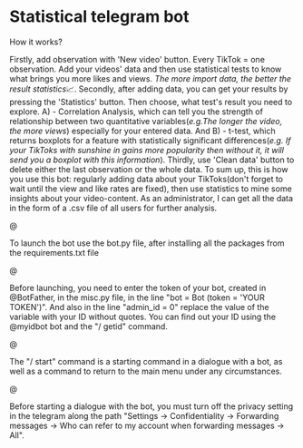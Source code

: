 # Statistical telegram bot
How it works?

Firstly, add observation with 'New video' button. Every TikTok = one observation. Add your videos' data and then use statistical tests to know what brings you more likes and views. *The more import data, the better the result statistics*📈.
Secondly, after adding data, you can get your results by pressing the 'Statistics' button. Then choose, what test's result you need to explore. A) - Correlation Analysis, which can tell you the strength of relationship between two quantitative variables(*e.g.The longer the video, the more views*) especially for your entered data. And B) - t-test, which returns boxplots for a feature with statistically significant differences(*e.g. If your TikToks with sunshine in gains more popularity then without it, it will send you a boxplot with this information*). Thirdly, use 'Clean data' button to delete either the last observation or the whole data.
To sum up, this is how you use this bot: regularly adding data about your TikToks(don't forget to wait until the view and like rates are fixed), then use statistics to mine some insights about your video-content. As an administrator, I can get all the data in the form of a .csv file of all users for further analysis.






@

To launch the bot use the bot.py file, after installing all the packages from the requirements.txt file

@

Before launching, you need to enter the token of your bot, created in @BotFather, in the misc.py file, in the line "bot = Bot (token = 'YOUR TOKEN')".
And also in the line "admin_id = 0" replace the value of the variable with your ID without quotes.
You can find out your ID using the @myidbot bot and the "/ getid" command.

@

The "/ start" command is a starting command in a dialogue with a bot, as well as a command to return to the main menu under any circumstances.

@

Before starting a dialogue with the bot, you must turn off the privacy setting in the telegram along the path "Settings -> Confidentiality -> Forwarding messages -> Who can refer to my account when forwarding messages -> All".
